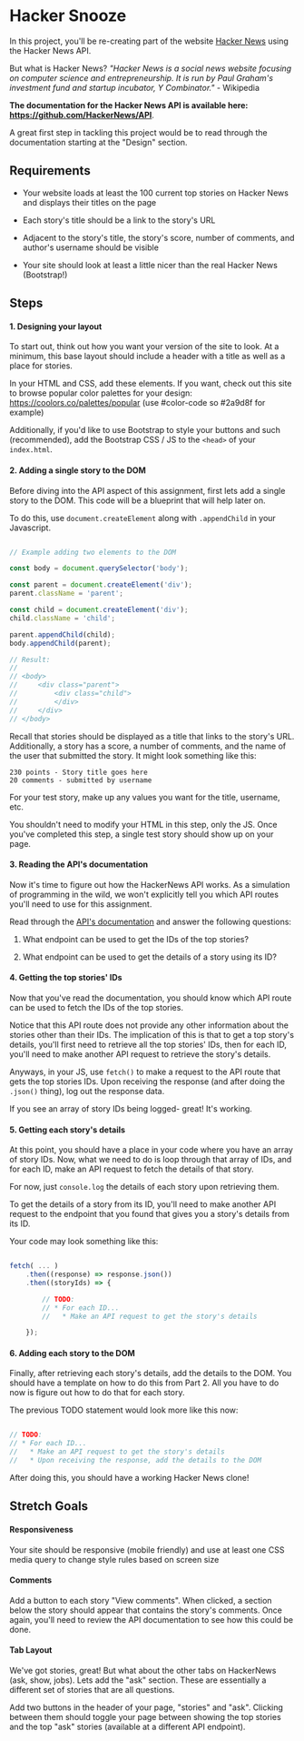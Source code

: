 # Hacker Snooze

In this project, you'll be re-creating part of the website 
[Hacker News](https://news.ycombinator.com/) using the Hacker News API.

But what is Hacker News? _"Hacker News is a social news website focusing on computer science and 
entrepreneurship. It is run by Paul Graham's investment fund and startup incubator, 
Y Combinator."_ - Wikipedia

**The documentation for the Hacker News API is available here: https://github.com/HackerNews/API**.

A great first step in tackling this project would be to read through the documentation starting at the "Design" section.

## Requirements

* Your website loads at least the 100 current top stories on Hacker News and displays their titles
on the page

* Each story's title should be a link to the story's URL

* Adjacent to the story's title, the story's score, number of comments, and author's username should be visible

* Your site should look at least a little nicer than the real Hacker News (Bootstrap!)


## Steps

#### 1. Designing your layout

To start out, think out how you want your version of the site to look. At a minimum,
this base layout should include a header with a title as well as a place for stories.

In your HTML and CSS, add these elements. If you want, check out this site to
browse popular color palettes for your design: https://coolors.co/palettes/popular 
(use #color-code so #2a9d8f for example)

Additionally, if you'd like to use Bootstrap to style your buttons and such
(recommended), add the Bootstrap CSS / JS to the `<head>` of your `index.html`.

#### 2. Adding a single story to the DOM

Before diving into the API aspect of this assignment, first lets add a single story
to the DOM. This code will be a blueprint that will help later on. 

To do this, use `document.createElement` along with `.appendChild` in your Javascript.

```javascript

// Example adding two elements to the DOM

const body = document.querySelector('body');

const parent = document.createElement('div');
parent.className = 'parent';

const child = document.createElement('div');
child.className = 'child';

parent.appendChild(child);
body.appendChild(parent);

// Result:
//
// <body>
//     <div class="parent">
//         <div class="child">
//         </div>
//     </div>
// </body>

```

Recall that stories should be displayed as a title that links to the story's URL. 
Additionally, a story has a score, a number of comments, and the name of the user
that submitted the story. It might look something like this:

```
230 points - Story title goes here
20 comments - submitted by username 
```

For your test story, make up any values you want for the title, username, etc.

You shouldn't need to modify your HTML in this step, only the JS. Once you've
completed this step, a single test story should show up on your page.

#### 3. Reading the API's documentation

Now it's time to figure out how the HackerNews API works. As a simulation of
programming in the wild, we won't explicitly tell you which API routes you'll need
to use for this assignment. 

Read through the [API's documentation](https://github.com/HackerNews/API) and 
answer the following questions:

1) What endpoint can be used to get the IDs of the top stories?

2) What endpoint can be used to get the details of a story using its ID?

#### 4. Getting the top stories' IDs

Now that you've read the documentation, you should know which API route can be used
to fetch the IDs of the top stories. 

Notice that this API route does not provide any other information about the stories 
other than their IDs. The implication of this is that to get a top story's details, you'll first 
need to retrieve all the top stories' IDs, then for each ID, you'll need to make another API request 
to retrieve the story's details.

Anyways, in your JS, use `fetch()` to make a request to the API route that gets the top stories IDs. 
Upon receiving the response (and after doing the `.json()` thing), log out the response data. 

If you see an array of story IDs being logged- great! It's working.

#### 5. Getting each story's details

At this point, you should have a place in your code where you have an array of
story IDs. Now, what we need to do is loop through that array of IDs, and for each
ID, make an API request to fetch the details of that story. 

For now, just `console.log` the details of each story upon retrieving them.

To get the details of a story from its ID, you'll need to make another API request
to the endpoint that you found that gives you a story's details from its ID.

Your code may look something like this:

```javascript

fetch( ... )
    .then((response) => response.json())
    .then((storyIds) => {

        // TODO:
        // * For each ID...
        //   * Make an API request to get the story's details

    });

```

#### 6. Adding each story to the DOM

Finally, after retrieving each story's details, add the details to the DOM. You should
have a template on how to do this from Part 2. All you have to do now is figure out how
to do that for each story.

The previous TODO statement would look more like this now:

```javascript

// TODO:
// * For each ID...
//   * Make an API request to get the story's details
//   * Upon receiving the response, add the details to the DOM

```

After doing this, you should have a working Hacker News clone!

## Stretch Goals

#### Responsiveness
Your site should be responsive (mobile friendly) and use at least one CSS media query to change style rules based on screen size

#### Comments

Add a button to each story "View comments". When clicked, a section below the
story should appear that contains the story's comments. Once again, you'll need
to review the API documentation to see how this could be done.

#### Tab Layout

We've got stories, great! But what about the other tabs on HackerNews (ask, show, jobs).
Lets add the "ask" section. These are essentially a different set of stories that are all
questions.

Add two buttons in the header of your page, "stories" and "ask". Clicking between them
should toggle your page between showing the top stories and the top "ask" stories (available
at a different API endpoint).
